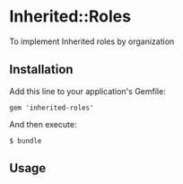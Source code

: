 # Inherited::Roles

To implement Inherited roles by organization

## Installation

Add this line to your application's Gemfile:

    gem 'inherited-roles'

And then execute:

    $ bundle

## Usage
